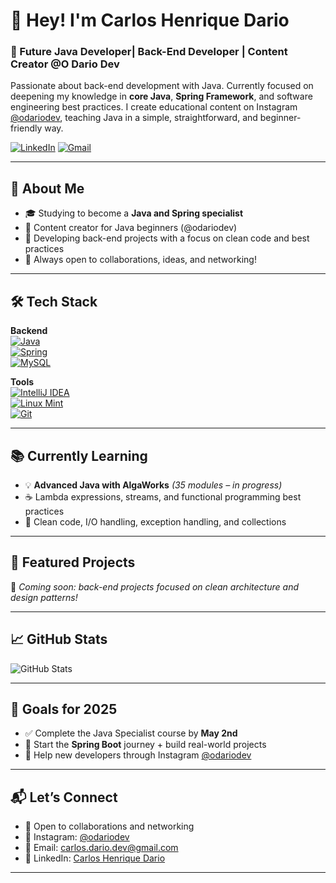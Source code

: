 # 👋 Hey! I'm Carlos Henrique Dario

### 🚀 Future Java Developer| Back-End Developer | Content Creator @O Dario Dev

Passionate about back-end development with Java. Currently focused on deepening my knowledge in **core Java**, **Spring Framework**, and software engineering best practices. I create educational content on Instagram [@odariodev](https://www.instagram.com/odariodev), teaching Java in a simple, straightforward, and beginner-friendly way.

[![LinkedIn](https://img.shields.io/badge/-Carlos%20Henrique%20Dario-0077B5?style=flat&logo=linkedin&logoColor=white)](https://www.linkedin.com/in/carloshbdario/)
[![Gmail](https://img.shields.io/badge/-Gmail-c14438?style=flat&logo=Gmail&logoColor=white)](mailto:carloshbdario@gmail.com)

---

## 💼 About Me

- 🎓 Studying to become a **Java and Spring specialist**
- 🎥 Content creator for Java beginners (@odariodev)
- 🔨 Developing back-end projects with a focus on clean code and best practices
- 💬 Always open to collaborations, ideas, and networking!

---

## 🛠️ Tech Stack

**Backend**  
[![Java](https://img.shields.io/badge/Java-ED8B00?style=flat&logo=openjdk&logoColor=white)](https://www.java.com/)  
[![Spring](https://img.shields.io/badge/Spring-6DB33F?style=flat&logo=spring&logoColor=white)](https://spring.io/)  
[![MySQL](https://img.shields.io/badge/MySQL-00758F?style=flat&logo=mysql&logoColor=white)](https://www.mysql.com/)

**Tools**  
[![IntelliJ IDEA](https://img.shields.io/badge/IDE-IntelliJ%20IDEA-000000?style=flat&logo=intellijidea)](https://www.jetbrains.com/idea/)  
[![Linux Mint](https://img.shields.io/badge/Linux_Mint-87CF3E?style=flat&logo=linux-mint&logoColor=white)](https://linuxmint.com)  
[![Git](https://img.shields.io/badge/-Git-F05032?style=flat&logo=git&logoColor=white)](https://git-scm.com/)

---

## 📚 Currently Learning

- 💡 **Advanced Java with AlgaWorks** *(35 modules – in progress)*  
- ☕️ Lambda expressions, streams, and functional programming best practices  
- 🔧 Clean code, I/O handling, exception handling, and collections

---

## 🚀 Featured Projects  
📌 *Coming soon: back-end projects focused on clean architecture and design patterns!*

---

## 📈 GitHub Stats

![GitHub Stats](https://github-readme-stats.vercel.app/api?username=carloshdario&show_icons=true&theme=radical)

---

## 🎯 Goals for 2025

- ✅ Complete the Java Specialist course by **May 2nd**  
- 🚀 Start the **Spring Boot** journey + build real-world projects  
- 🎥 Help new developers through Instagram [@odariodev](https://www.instagram.com/odariodev)  

---

## 📬 Let’s Connect

- 💼 Open to collaborations and networking  
- 📲 Instagram: [@odariodev](https://www.instagram.com/odariodev)  
- 💌 Email: carlos.dario.dev@gmail.com  
- 💬 LinkedIn: [Carlos Henrique Dario](https://www.linkedin.com/in/carloshbdario/)

---

